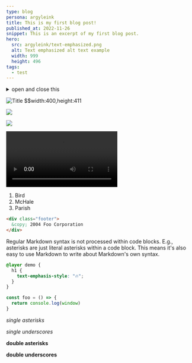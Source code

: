 ```yaml
---
type: blog
persona: argyleink
title: This is my first blog post!
published_at: 2022-11-26
snippet: This is an excerpt of my first blog post.
hero:
  src: argyleink/text-emphasized.png
  alt: Text emphasized alt text example
  width: 999
  height: 496
tags: 
  - test
---
```


<details>
  <summary>open and close this</summary>
  
  stuff and things
</details>

![](w_400/argyleink/gui-skull.png "Title $$width:400,height:411")

![](https://media1.giphy.com/media/b0HYKHINjL32qEsoJt/giphy.gif?cid=ecf05e470xzt877ojokmkub40d6kk0paaufim6fm41294pjd&rid=giphy.gif&ct=g)

![](https://codepen.io/argyleink/embed/preview/YzveomK)

![](argyleink/media-ranges-looper.mp4 "Title $$width:2366,height:1080")

1.  Bird
1.  McHale
1.  Parish

```html
<div class="footer">
  &copy; 2004 Foo Corporation
</div>
```

Regular Markdown syntax is not processed within code blocks. E.g.,
asterisks are just literal asterisks within a code block. This means
it's also easy to use Markdown to write about Markdown's own syntax.

```css
@layer demo {
  h1 {
    text-emphasis-style: "🔥";
  }
}
```

```js
const foo = () => {
  return console.log(window)
}
```

*single asterisks*

_single underscores_

**double asterisks**

__double underscores__
